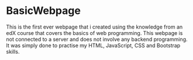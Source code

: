 # BasicWebpage

This is the first ever webpage that i created using the knowledge from an edX course that covers the basics of web programming.
This webpage is not connected to a server and does not involve any backend programming. It was simply done to practise my HTML, JavaScript, CSS and Bootstrap skills.

